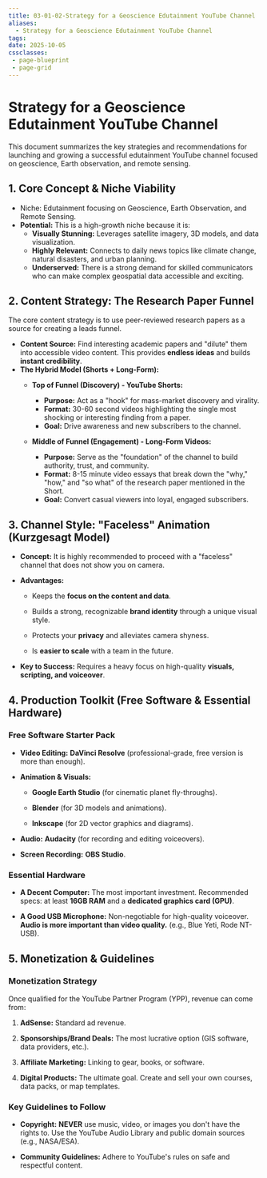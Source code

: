 ```yaml
---
title: 03-01-02-Strategy for a Geoscience Edutainment YouTube Channel
aliases:
  - Strategy for a Geoscience Edutainment YouTube Channel
tags:
date: 2025-10-05
cssclasses:
 - page-blueprint
 - page-grid
---
```


# Strategy for a Geoscience Edutainment YouTube Channel

This document summarizes the key strategies and recommendations for launching and growing a successful edutainment YouTube channel focused on geoscience, Earth observation, and remote sensing.

## 1. Core Concept & Niche Viability

- Niche: Edutainment focusing on Geoscience, Earth Observation, and Remote Sensing.
- **Potential:** This is a high-growth niche because it is:
    - **Visually Stunning:** Leverages satellite imagery, 3D models, and data visualization. 
    - **Highly Relevant:** Connects to daily news topics like climate change, natural disasters, and urban planning. 
    - **Underserved:** There is a strong demand for skilled communicators who can make complex geospatial data accessible and exciting.

## 2. Content Strategy: The Research Paper Funnel

The core content strategy is to use peer-reviewed research papers as a source for creating a leads funnel.

- **Content Source:** Find interesting academic papers and "dilute" them into accessible video content. This provides **endless ideas** and builds **instant credibility**.
- **The Hybrid Model (Shorts + Long-Form):**
    - **Top of Funnel (Discovery) - YouTube Shorts:**
        - **Purpose:** Act as a "hook" for mass-market discovery and virality.
        - **Format:** 30-60 second videos highlighting the single most shocking or interesting finding from a paper.
        - **Goal:** Drive awareness and new subscribers to the channel.
        
    - **Middle of Funnel (Engagement) - Long-Form Videos:**
        - **Purpose:** Serve as the "foundation" of the channel to build authority, trust, and community.
        - **Format:** 8-15 minute video essays that break down the "why," "how," and "so what" of the research paper mentioned in the Short.
        - **Goal:** Convert casual viewers into loyal, engaged subscribers.

## 3. Channel Style: "Faceless" Animation (Kurzgesagt Model)

- **Concept:** It is highly recommended to proceed with a "faceless" channel that does not show you on camera.
    
- **Advantages:**
    
    - Keeps the **focus on the content and data**.
        
    - Builds a strong, recognizable **brand identity** through a unique visual style.
        
    - Protects your **privacy** and alleviates camera shyness.
        
    - Is **easier to scale** with a team in the future.
        
- **Key to Success:** Requires a heavy focus on high-quality **visuals, scripting, and voiceover**.
    

## 4. Production Toolkit (Free Software & Essential Hardware)

### Free Software Starter Pack

- **Video Editing:** **DaVinci Resolve** (professional-grade, free version is more than enough).
    
- **Animation & Visuals:**
    
    - **Google Earth Studio** (for cinematic planet fly-throughs).
        
    - **Blender** (for 3D models and animations).
        
    - **Inkscape** (for 2D vector graphics and diagrams).
        
- **Audio:** **Audacity** (for recording and editing voiceovers).
    
- **Screen Recording:** **OBS Studio**.
    

### Essential Hardware

- **A Decent Computer:** The most important investment. Recommended specs: at least **16GB RAM** and a **dedicated graphics card (GPU)**.
    
- **A Good USB Microphone:** Non-negotiable for high-quality voiceover. **Audio is more important than video quality.** (e.g., Blue Yeti, Rode NT-USB).
    

## 5. Monetization & Guidelines

### Monetization Strategy

Once qualified for the YouTube Partner Program (YPP), revenue can come from:

1. **AdSense:** Standard ad revenue.
    
2. **Sponsorships/Brand Deals:** The most lucrative option (GIS software, data providers, etc.).
    
3. **Affiliate Marketing:** Linking to gear, books, or software.
    
4. **Digital Products:** The ultimate goal. Create and sell your own courses, data packs, or map templates.
    

### Key Guidelines to Follow

- **Copyright:** **NEVER** use music, video, or images you don't have the rights to. Use the YouTube Audio Library and public domain sources (e.g., NASA/ESA).
    
- **Community Guidelines:** Adhere to YouTube's rules on safe and respectful content.